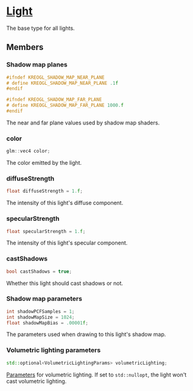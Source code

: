 # [Light](Light.hpp)

The base type for all lights.

## Members

### Shadow map planes

```cpp
#ifndef KREOGL_SHADOW_MAP_NEAR_PLANE
# define KREOGL_SHADOW_MAP_NEAR_PLANE .1f
#endif
```

```cpp
#ifndef KREOGL_SHADOW_MAP_FAR_PLANE
# define KREOGL_SHADOW_MAP_FAR_PLANE 1000.f
#endif
```

The near and far plane values used by shadow map shaders.

### color

```cpp
glm::vec4 color;
```

The color emitted by the light.

### diffuseStrength

```cpp
float diffuseStrength = 1.f;
```

The intensity of this light's diffuse component.

### specularStrength

```cpp
float specularStrength = 1.f;
```

The intensity of this light's specular component.

### castShadows

```cpp
bool castShadows = true;
```

Whether this light should cast shadows or not.

### Shadow map parameters

```cpp
int shadowPCFSamples = 1;
int shadowMapSize = 1024;
float shadowMapBias = .00001f;
```

The parameters used when drawing to this light's shadow map.

### Volumetric lighting parameters

```cpp
std::optional<VolumetricLightingParams> volumetricLighting;
```

[Parameters](VolumetricLightingParams.md) for volumetric lighting. If set to `std::nullopt`, the light won't cast volumetric lighting.